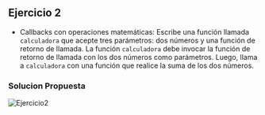 ## Ejercicio 2

* Callbacks con operaciones matemáticas: Escribe una función llamada `calculadora` que acepte tres parámetros: dos números y una función de retorno de llamada. La función `calculadora` debe invocar la función de retorno de llamada con los dos números como parámetros. Luego, llama a `calculadora` con una función que realice la suma de los dos números.

### Solucion Propuesta
![Ejercicio2](https://github.com/Luiso-o/Ejercicio-S2.1-Javascript-I/assets/128043647/24a9afa6-536b-45c1-9d7d-17a83b013489)
